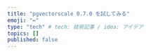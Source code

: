 ```yaml
---
title: "pgvectorscale 0.7.0 を試してみる"
emoji: "↔️"
type: "tech" # tech: 技術記事 / idea: アイデア
topics: []
published: false
---
```

